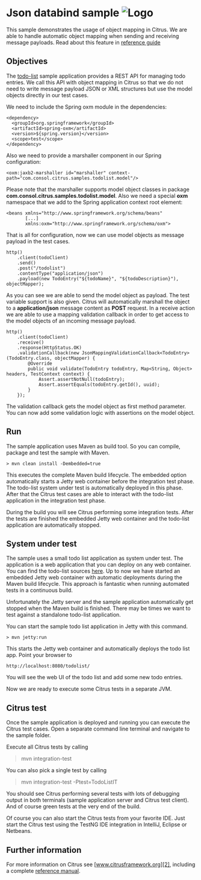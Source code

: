 Json databind sample ![Logo][1]
==============

This sample demonstrates the usage of object mapping in Citrus. We are able to handle automatic object mapping
when sending and receiving message payloads. Read about this feature in [reference guide][4]

Objectives
---------

The [todo-list](../todo-app/README.md) sample application provides a REST API for managing todo entries.
We call this API with object mapping in Citrus so that we do not need to write message payload JSON or XML
structures but use the model objects directly in our test cases.

We need to include the Spring oxm module in the dependencies:

    <dependency>
      <groupId>org.springframework</groupId>
      <artifactId>spring-oxm</artifactId>
      <version>${spring.version}</version>
      <scope>test</scope>
    </dependency>
    
Also we need to provide a marshaller component in our Spring configuration:
    
    <oxm:jaxb2-marshaller id="marshaller" context-path="com.consol.citrus.samples.todolist.model"/>
    
Please note that the marshaller supports model object classes in package **com.consol.citrus.samples.todolist.model**. Also
we need a special **oxm** namespace that we add to the Spring application context root element:

    <beans xmlns="http://www.springframework.org/schema/beans"
           [...]
           xmlns:oxm="http://www.springframework.org/schema/oxm">
    
That is all for configuration, now we can use model objects as message payload in the test cases.
    
    http()
        .client(todoClient)
        .send()
        .post("/todolist")
        .contentType("application/json")
        .payload(new TodoEntry("${todoName}", "${todoDescription}"), objectMapper);
        
As you can see we are able to send the model object as payload. The test variable support is also given. Citrus will automatically marshall the object to a **application/json** message content 
as **POST** request. In a receive action we are able to use a mapping validation callback in order to get access to the model objects of an incoming message payload.

    http()
        .client(todoClient)
        .receive()
        .response(HttpStatus.OK)
        .validationCallback(new JsonMappingValidationCallback<TodoEntry>(TodoEntry.class, objectMapper) {
            @Override
            public void validate(TodoEntry todoEntry, Map<String, Object> headers, TestContext context) {
                Assert.assertNotNull(todoEntry);
                Assert.assertEquals(todoEntry.getId(), uuid);    
            }
        });
        
The validation callback gets the model object as first method parameter. You can now add some validation logic with assertions on the model object.        
        
Run
---------

The sample application uses Maven as build tool. So you can compile, package and test the
sample with Maven.
 
    > mvn clean install -Dembedded=true
    
This executes the complete Maven build lifecycle. The embedded option automatically starts a Jetty web
container before the integration test phase. The todo-list system under test is automatically deployed in this phase.
After that the Citrus test cases are able to interact with the todo-list application in the integration test phase.

During the build you will see Citrus performing some integration tests.
After the tests are finished the embedded Jetty web container and the todo-list application are automatically stopped.

System under test
---------

The sample uses a small todo list application as system under test. The application is a web application
that you can deploy on any web container. You can find the todo-list sources [here](../todo-app). Up to now we have started an 
embedded Jetty web container with automatic deployments during the Maven build lifecycle. This approach is fantastic 
when running automated tests in a continuous build.
  
Unfortunately the Jetty server and the sample application automatically get stopped when the Maven build is finished. 
There may be times we want to test against a standalone todo-list application.  

You can start the sample todo list application in Jetty with this command.

    > mvn jetty:run

This starts the Jetty web container and automatically deploys the todo list app. Point your browser to
 
    http://localhost:8080/todolist/

You will see the web UI of the todo list and add some new todo entries.

Now we are ready to execute some Citrus tests in a separate JVM.

Citrus test
---------

Once the sample application is deployed and running you can execute the Citrus test cases.
Open a separate command line terminal and navigate to the sample folder.

Execute all Citrus tests by calling

> mvn integration-test

You can also pick a single test by calling

> mvn integration-test -Ptest=TodoListIT

You should see Citrus performing several tests with lots of debugging output in both terminals (sample application server
and Citrus test client). And of course green tests at the very end of the build.

Of course you can also start the Citrus tests from your favorite IDE.
Just start the Citrus test using the TestNG IDE integration in IntelliJ, Eclipse or Netbeans.

Further information
---------

For more information on Citrus see [www.citrusframework.org][2], including
a complete [reference manual][3].

 [1]: http://www.citrusframework.org/img/brand-logo.png "Citrus"
 [2]: http://www.citrusframework.org
 [3]: http://www.citrusframework.org/reference/html/
 [4]: http://www.citrusframework.org/reference/html/index.html#validation-callback
